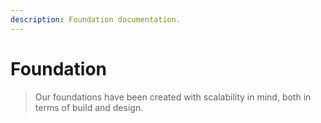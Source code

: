```yaml
---
description: Foundation documentation.
---
```


# Foundation

> Our foundations have been created with scalability in mind, both in terms of build and design.
